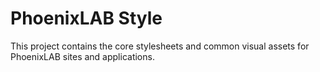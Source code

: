 PhoenixLAB Style
====

This project contains the core stylesheets and common visual assets for PhoenixLAB sites and applications. 
